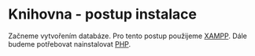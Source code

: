 Knihovna - postup instalace
=================

Začneme vytvořením databáze. Pro tento postup použijeme [XAMPP](https://www.apachefriends.org).
Dále budeme potřebovat nainstalovat [PHP](https://www.php.net).

